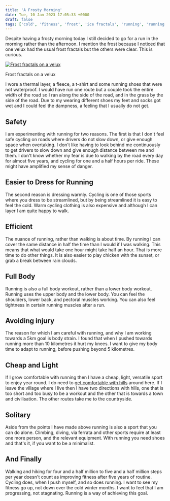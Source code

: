 ```yaml
---
title: 'A Frosty Morning'
date: Tue, 10 Jan 2023 17:05:33 +0000
draft: false
tags: ['cold', 'fitness', 'frost', 'ice fractals', 'running', 'running']
---
```


Despite having a frosty morning today I still decided to go for a run in the morning rather than the afternoon. I mention the frost because I noticed that one velux had the usual frost fractals but the others were clear. This is curious.

[![Frost fractals on a velux](https://www.main-vision.com/richard/blog/wp-content/uploads/2023/01/img_7350-1024x768.jpg)](https://www.main-vision.com/richard/blog/wp-content/uploads/2023/01/img_7350-scaled.jpg)

Frost fractals on a velux

I wore a thermal layer, a fleece, a t-shirt and some running shoes that were not waterproof. I would have run one route but a couple took the entire width of the road so I ran along the side of the road, and in the grass by the side of the road. Due to my wearing different shoes my feet and socks got wet and I could feel the dampness, a feeling that I usually do not get.

Safety
------

I am experimenting with running for two reasons. The first is that I don't feel safe cycling on roads where drivers do not slow down, or give enough space when overtaking. I don't like having to look behind me continuously to get drivers to slow down and give enough distance between me and them. I don't know whether my fear is due to walking by the road every day for almost five years, and cycling for one and a half hours per ride. These might have amplified my sense of danger.

Easier to Dress for Running
---------------------------

The second reason is dressing warmly. Cycling is one of those sports where you dress to be streamlined, but by being streamlined it is easy to feel the cold. Warm cycling clothing is also expensive and although I can layer I am quite happy to walk.

Efficient
---------

The nuance of running, rather than walking is about time. By running I can cover the same distance in half the time than I would if I was walking. This means that what would take one hour might take half an hour. That is more time to do other things. It is also easier to play chicken with the sunset, or grab a break between rain clouds.

Full Body
---------

Running is also a full body workout, rather than a lower body workout. Running uses the upper body and the lower body. You can feel the shoulders, lower back, and pectoral muscles working. You can also feel tightness in certain running muscles after a run.

Avoiding injury
---------------

The reason for which I am careful with running, and why I am working towards a 5km goal is body strain. I found that when I pushed towards running more than 10 kilometres it hurt my knees. I want to give my body time to adapt to running, before pushing beyond 5 kilometres.

Cheap and Light
---------------

If I grow comfortable with running then I have a cheap, light, versatile sport to enjoy year round. I do need to [get comfortable with hills](https://www.livefortheoutdoors.com/trail-running/training/hill-running-how-to-master-the-climb/) around here. If I leave the village where I live then I have two directions with hills, one that is too short and too busy to be a workout and the other that is towards a town and civilisation. The other routes take me to the countryside.

Solitary
--------

Aside from the points I have made above running is also a sport that you can do alone. Climbing, diving, via ferrata and other sports require at least one more person, and the relevant equipment. With running you need shoes and that's it, if you want to be a minimalist.

And Finally
-----------

Walking and hiking for four and a half million to five and a half million steps per year doesn't count as improving fitness after five years of routine. Cycling does, when I push myself, and so does running. I want to see my fitness go up, not down over the cold winter months. I want to feel that I am progressing, not stagnating. Running is a way of achieving this goal.